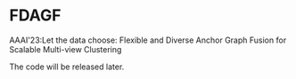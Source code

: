 # FDAGF
AAAI'23:Let the data choose: Flexible and Diverse Anchor Graph Fusion for Scalable Multi-view Clustering

The code will be released later.
